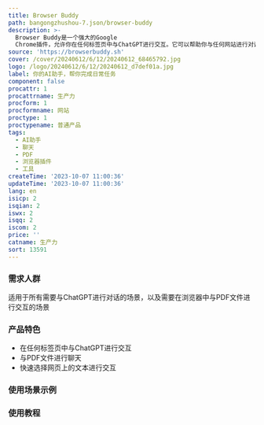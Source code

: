 ```yaml
---
title: Browser Buddy
path: bangongzhushou-7.json/browser-buddy
description: >-
  Browser Buddy是一个强大的Google
  Chrome插件，允许你在任何标签页中与ChatGPT进行交互。它可以帮助你与任何网站进行对话，与PDF文件进行聊天，并提供一系列工具帮助你提高工作效率。你可以自定义设置以控制聊天结果，所有聊天记录都存储在本地，插件支持跨标签页持久化聊天，还可以选择网页上的文本进行快速交互。
source: 'https://browserbuddy.sh'
cover: /cover/20240612/6/12/20240612_68465792.jpg
logo: /logo/20240612/6/12/20240612_d7def01a.jpg
label: 你的AI助手，帮你完成日常任务
component: false
procattr: 1
procattrname: 生产力
procform: 1
procformname: 网站
proctype: 1
proctypename: 普通产品
tags:
  - AI助手
  - 聊天
  - PDF
  - 浏览器插件
  - 工具
createTime: '2023-10-07 11:00:36'
updateTime: '2023-10-07 11:00:36'
lang: en
isicp: 2
isqian: 2
iswx: 2
isqq: 2
iscom: 2
price: ''
catname: 生产力
sort: 13591
---
```




### 需求人群
适用于所有需要与ChatGPT进行对话的场景，以及需要在浏览器中与PDF文件进行交互的场景

### 产品特色
- 在任何标签页中与ChatGPT进行交互
- 与PDF文件进行聊天
- 快速选择网页上的文本进行交互

### 使用场景示例


### 使用教程


  
